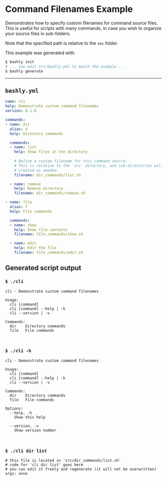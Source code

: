# Command Filenames Example

Demonstrates how to specify custom filenames for command source files.
This is useful for scripts with many commands, in case you wish to organize
your source files in sub-folders.

Note that the specified path is relative to the `sec` folder.

This example was generated with:

```bash
$ bashly init
# ... now edit src/bashly.yml to match the example ...
$ bashly generate
```

-----

## `bashly.yml`

```yaml
name: cli
help: Demonstrate custom command filenames
version: 0.1.0

commands:
- name: dir
  alias: d
  help: Directory commands

  commands:
  - name: list
    help: Show files in the directory
    
    # Define a custom filename for this command source.
    # This is relative to the `src` directory, and sub-directories will be
    # created as needed.
    filename: dir_commands/list.sh

  - name: remove
    help: Remove directory
    filename: dir_commands/remove.sh

- name: file
  alias: f
  help: File commands

  commands:
  - name: show
    help: Show file contents
    filename: file_commands/show.sh

  - name: edit
    help: Edit the file
    filename: file_commands/edit.sh
```



## Generated script output

### `$ ./cli`

```shell
cli - Demonstrate custom command filenames

Usage:
  cli [command]
  cli [command] --help | -h
  cli --version | -v

Commands:
  dir    Directory commands
  file   File commands



```

### `$ ./cli -h`

```shell
cli - Demonstrate custom command filenames

Usage:
  cli [command]
  cli [command] --help | -h
  cli --version | -v

Commands:
  dir    Directory commands
  file   File commands

Options:
  --help, -h
    Show this help

  --version, -v
    Show version number



```

### `$ ./cli dir list`

```shell
# this file is located in 'src/dir_commands/list.sh'
# code for 'cli dir list' goes here
# you can edit it freely and regenerate (it will not be overwritten)
args: none


```



